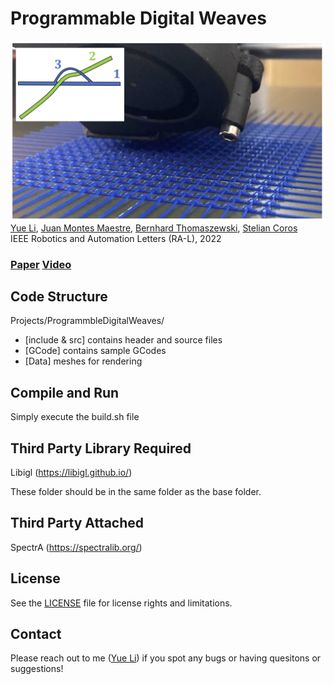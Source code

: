 # Programmable Digital Weaves
![image](img/teaser.png)\
[Yue Li](https://liyuesolo.github.io/), [Juan Montes Maestre](https://dl.acm.org/profile/99660986570), [Bernhard Thomaszewski](https://n.ethz.ch/~bthomasz/), [Stelian Coros](https://crl.ethz.ch/people/coros/index.html)\
IEEE Robotics and Automation Letters (RA-L), 2022
### [Paper](https://crl.ethz.ch/papers/PDWPreprintRAL2022.pdf) [Video](https://www.youtube.com/watch?v=OQfsXoXeAwg)

## Code Structure

Projects/ProgrammbleDigitalWeaves/
- [include & src] contains header and source files
- [GCode] contains sample GCodes
- [Data] meshes for rendering

## Compile and Run
Simply execute the build.sh file


## Third Party Library Required

Libigl (https://libigl.github.io/) 

These folder should be in the same folder as the base folder.

## Third Party Attached

SpectrA (https://spectralib.org/) 

## License
See the [LICENSE](LICENSE) file for license rights and limitations.

## Contact
Please reach out to me ([Yue Li](yueli.cg@gmail.com)) if you spot any bugs or having quesitons or suggestions!